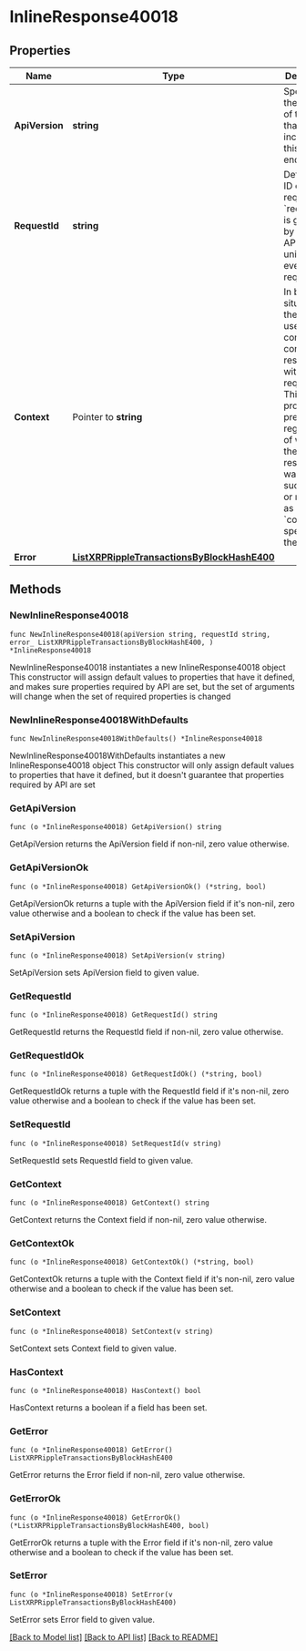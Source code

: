 # InlineResponse40018

## Properties

Name | Type | Description | Notes
------------ | ------------- | ------------- | -------------
**ApiVersion** | **string** | Specifies the version of the API that incorporates this endpoint. | 
**RequestId** | **string** | Defines the ID of the request. The &#x60;requestId&#x60; is generated by Crypto APIs and it&#39;s unique for every request. | 
**Context** | Pointer to **string** | In batch situations the user can use the context to correlate responses with requests. This property is present regardless of whether the response was successful or returned as an error. &#x60;context&#x60; is specified by the user. | [optional] 
**Error** | [**ListXRPRippleTransactionsByBlockHashE400**](ListXRPRippleTransactionsByBlockHashE400.md) |  | 

## Methods

### NewInlineResponse40018

`func NewInlineResponse40018(apiVersion string, requestId string, error_ ListXRPRippleTransactionsByBlockHashE400, ) *InlineResponse40018`

NewInlineResponse40018 instantiates a new InlineResponse40018 object
This constructor will assign default values to properties that have it defined,
and makes sure properties required by API are set, but the set of arguments
will change when the set of required properties is changed

### NewInlineResponse40018WithDefaults

`func NewInlineResponse40018WithDefaults() *InlineResponse40018`

NewInlineResponse40018WithDefaults instantiates a new InlineResponse40018 object
This constructor will only assign default values to properties that have it defined,
but it doesn't guarantee that properties required by API are set

### GetApiVersion

`func (o *InlineResponse40018) GetApiVersion() string`

GetApiVersion returns the ApiVersion field if non-nil, zero value otherwise.

### GetApiVersionOk

`func (o *InlineResponse40018) GetApiVersionOk() (*string, bool)`

GetApiVersionOk returns a tuple with the ApiVersion field if it's non-nil, zero value otherwise
and a boolean to check if the value has been set.

### SetApiVersion

`func (o *InlineResponse40018) SetApiVersion(v string)`

SetApiVersion sets ApiVersion field to given value.


### GetRequestId

`func (o *InlineResponse40018) GetRequestId() string`

GetRequestId returns the RequestId field if non-nil, zero value otherwise.

### GetRequestIdOk

`func (o *InlineResponse40018) GetRequestIdOk() (*string, bool)`

GetRequestIdOk returns a tuple with the RequestId field if it's non-nil, zero value otherwise
and a boolean to check if the value has been set.

### SetRequestId

`func (o *InlineResponse40018) SetRequestId(v string)`

SetRequestId sets RequestId field to given value.


### GetContext

`func (o *InlineResponse40018) GetContext() string`

GetContext returns the Context field if non-nil, zero value otherwise.

### GetContextOk

`func (o *InlineResponse40018) GetContextOk() (*string, bool)`

GetContextOk returns a tuple with the Context field if it's non-nil, zero value otherwise
and a boolean to check if the value has been set.

### SetContext

`func (o *InlineResponse40018) SetContext(v string)`

SetContext sets Context field to given value.

### HasContext

`func (o *InlineResponse40018) HasContext() bool`

HasContext returns a boolean if a field has been set.

### GetError

`func (o *InlineResponse40018) GetError() ListXRPRippleTransactionsByBlockHashE400`

GetError returns the Error field if non-nil, zero value otherwise.

### GetErrorOk

`func (o *InlineResponse40018) GetErrorOk() (*ListXRPRippleTransactionsByBlockHashE400, bool)`

GetErrorOk returns a tuple with the Error field if it's non-nil, zero value otherwise
and a boolean to check if the value has been set.

### SetError

`func (o *InlineResponse40018) SetError(v ListXRPRippleTransactionsByBlockHashE400)`

SetError sets Error field to given value.



[[Back to Model list]](../README.md#documentation-for-models) [[Back to API list]](../README.md#documentation-for-api-endpoints) [[Back to README]](../README.md)


